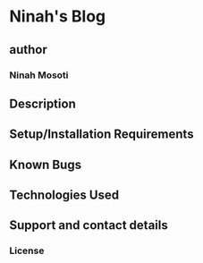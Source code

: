 # Ninah's Blog
## 
## author
### Ninah Mosoti

## Description

## Setup/Installation Requirements

## Known Bugs

## Technologies Used

## Support and contact details

### License
